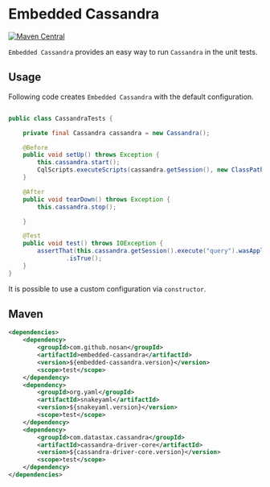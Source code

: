 # Embedded Cassandra
[![Maven Central](https://img.shields.io/maven-central/v/com.github.nosan/embedded-cassandra.svg)](https://maven-badges.herokuapp.com/maven-central/com.github.nosan/embedded-cassandra)
 

`Embedded Cassandra` provides an easy way to run `Cassandra` in the unit tests.

## Usage

Following code creates `Embedded Cassandra` with the default configuration. 

```java

public class CassandraTests {

	private final Cassandra cassandra = new Cassandra();

	@Before
	public void setUp() throws Exception {
		this.cassandra.start();
		CqlScripts.executeScripts(cassandra.getSession(), new ClassPathCqlResource("init.cql"));
	}

	@After
	public void tearDown() throws Exception {
		this.cassandra.stop();

	}

	@Test
	public void test() throws IOException {
		assertThat(this.cassandra.getSession().execute("query").wasApplied())
				.isTrue();
	}
}

```

It is possible to use a custom configuration via `constructor`. 

## Maven

```xml
<dependencies>
    <dependency>
        <groupId>com.github.nosan</groupId>
        <artifactId>embedded-cassandra</artifactId>
        <version>${embedded-cassandra.version}</version>
        <scope>test</scope>
    </dependency>
    <dependency>
        <groupId>org.yaml</groupId>
        <artifactId>snakeyaml</artifactId>
        <version>${snakeyaml.version}</version>
        <scope>test</scope>
    </dependency>
    <dependency>
        <groupId>com.datastax.cassandra</groupId>
        <artifactId>cassandra-driver-core</artifactId>
        <version>${cassandra-driver-core.version}</version>
        <scope>test</scope>
    </dependency>    
</dependencies>
```

